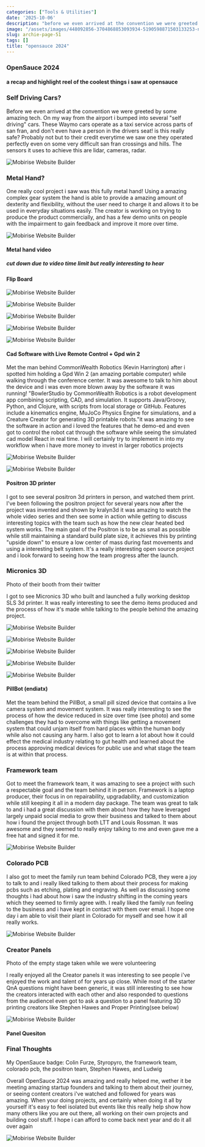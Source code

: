 ```yaml
---
categories: ["Tools & Utilities"]
date: '2025-10-06'
description: "before we even arrived at the convention we were greeted by some amazing"
image: "/assets/images/448092856-3704868853093934-5190598871503133253-n.JPEG"
slug: archie-page-51
tags: []
title: "opensauce 2024"
---
```



### OpenSauce 2024


#### a recap and highlight reel of the coolest things i saw at opensauce




### Self Driving Cars?


Before we even arrived at the convention we were greeted by some amazing tech. On my way from the airport i bumped into several "self driving" cars. These Waymo cars operate as a taxi service across parts of san fran, and don't even have a person in the drivers seat! is this really safe? Probably not but to their credit everytime we saw one they operated perfectly even on some very difficult san fran crossings and hills. The sensors it uses to achieve this are lidar, cameras, radar.


![Mobirise Website Builder](/assets/images/img-885.JPG)




### Metal Hand?


One really cool project i saw was this fully metal hand! Using a amazing complex gear system the hand is able to provide a amazing amount of dexterity and flexibility, without the user need to charge it and allows it to be used in everyday situations easily. The creator is working on trying to produce the product commercially, and has a few demo units on people with the impairment to gain feedback and improve it more over time.


![Mobirise Website Builder](/assets/images/screen-shot-2024-06-26-at-9.59.36-pm.PNG)




#### Metal hand video


##### cut down due to video time limit but really interesting to hear




#### Flip Board




![Mobirise Website Builder](/assets/images/449065996-3584043038592740-8846669805914190362-n.JPG)


![Mobirise Website Builder](/assets/images/436342486-1225331465126281-769027316208974782-n.JPG)


![Mobirise Website Builder](/assets/images/448671179-461487399823366-7909334023655359444-n.JPG)


![Mobirise Website Builder](/assets/images/436381219-454158167477528-5502110526678095646-n.JPG)


![Mobirise Website Builder](/assets/images/screen-shot-2024-06-26-at-10.41.00-pm.PNG)




#### Cad Software with Live Remote Control + Gpd win 2


Met the man behind CommonWealth Robotics (Kevin Harrington) after i spotted him holding a Gpd Win 2 (an amazing portable computer) while walking through the conference center. It was awesome to talk to him about the device and i was even more blown away by the software it was running! "BowlerStudio by CommonWealth Robotics is a robot development app combining scripting, CAD, and simulation. It supports Java/Groovy, Python, and Clojure, with scripts from local storage or GitHub. Features include a kinematics engine, MuJoCo Physics Engine for simulations, and a Creature Creator for generating 3D printable robots."it was amazing to see the software in action and i loved the features that he demo-ed and even got to control the robot cat through the software while seeing the simulated cad model React in real time. I will certainly try to implement in into my workflow when i have more money to invest in larger robotics projects




![Mobirise Website Builder](/assets/images/448769759-480264927820097-7361101343796885758-n.JPG)


![Mobirise Website Builder](/assets/images/436078411-1004322807994212-7723260980748088406-n.JPG)




#### Positron 3D printer


I got to see several positron 3d printers in person, and watched them print. I've been following the positron project for several years now after the project was invented and shown by kralyn3d it was amazing to watch the whole video series and then see some in action while getting to discuss interesting topics with the team such as how the new clear heated bed system works. The main goal of the Positron is to be as small as possible while still maintaining a standard build plate size, it achieves this by printing "upside down" to ensure a low center of mass during fast movements and using a interesting belt system. It's a really interesting open source project and i look forward to seeing how the team progress after the launch.




### Micronics 3D


Photo of their booth from their twitter


I got to see Micronics 3D who built and launched a fully working desktop SLS 3d printer. It was really interesting to see the demo items produced and the process of how it's made while talking to the people behind the amazing project.


![Mobirise Website Builder](/assets/images/gqdmanqbeaigh0g.JPEG)




![Mobirise Website Builder](/assets/images/448812450-870957521747801-5895755135507325739-n.JPG)


![Mobirise Website Builder](/assets/images/448804412-439570335671388-8534705456012104617-n.JPG)


![Mobirise Website Builder](/assets/images/448736418-1705628910182457-2370370013032535588-n.JPG)


![Mobirise Website Builder](/assets/images/448883480-7897848863592245-6468372436681572977-n.JPG)




#### PillBot (endiatx)


Met the team behind the PillBot, a small pill sized device that contains a live camera system and movement system. It was really interesting to see the process of how the device reduced in size over time (see photo) and some challenges they had to overcome with things like getting a movement system that could unjam itself from hard places within the human body while also not causing any harm. I also got to learn a lot about how it could effect the medical industry relating to gut health and learned about the process approving medical devices for public use and what stage the team is at within that process.




### Framework team


Got to meet the framework team, it was amazing to see a project with such a respectable goal and the team behind it in person. Framework is a laptop producer, their focus in on repairability, upgradability, and customization while still keeping it all in a modern day package. The team was great to talk to and i had a great discussion with them about how they have leveraged largely unpaid social media to grow their business and talked to them about how i found the project through both LTT and Louis Rossman. It was awesome and they seemed to really enjoy talking to me and even gave me a free hat and signed it for me.


![Mobirise Website Builder](/assets/images/448393692-515800350877258-5975660906565665373-n.JPG)




### Colorado PCB


I also got to meet the family run team behind Colorado PCB, they were a joy to talk to and i really liked talking to them about their process for making pcbs such as etching, plating and engraving. As well as discussing some thoughts i had about how i saw the industry shifting in the coming years which they seemed to firmly agree with. I really liked the family run feeling to the business and i have kept in contact with them over email. I hope one day i am able to visit their plant in Colorado for myself and see how it all really works.


![Mobirise Website Builder](/assets/images/screen-shot-2024-06-26-at-11.41.20-pm.PNG)




### Creator Panels


Photo of the empty stage taken while we were volunteering


I really enjoyed all the Creator panels it was interesting to see people i've enjoyed the work and talent of for years up close. While most of the starter QnA questions might have been generic, it was still interesting to see how the creators interacted with each other and also responded to questions from the audienceI even got to ask a question to a panel featuring 3D printing creators like Stephen Hawes and Proper Printing(see below)


![Mobirise Website Builder](/assets/images/436406316-1203061300685908-1116146849815734501-n.JPEG)




#### Panel Quesiton




### Final Thoughts


My OpenSauce badge: Colin Furze, Styropyro, the framework team, colorado pcb, the positron team, Stephen Hawes, and Ludwig


Overall OpenSauce 2024 was amazing and really helped me, wether it be meeting amazing startup founders and talking to them about their journey, or seeing content creators i've watched and followed for years was amazing. When your doing projects, and certainly when doing it all by yourself it's easy to feel isolated but events like this really help show how many others like you are out there, all working on their own projects and building cool stuff. I hope i can afford to come back next year and do it all over again


![Mobirise Website Builder](/assets/images/436646110-1194123668288084-3965146204422202912-n.JPG)


